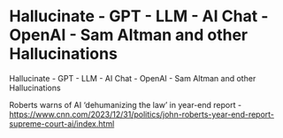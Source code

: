 # Hallucinate - GPT - LLM - AI Chat - OpenAI - Sam Altman and other Hallucinations
Hallucinate - GPT - LLM - AI Chat - OpenAI - Sam Altman and other Hallucinations

Roberts warns of AI ‘dehumanizing the law’ in year-end report - https://www.cnn.com/2023/12/31/politics/john-roberts-year-end-report-supreme-court-ai/index.html

